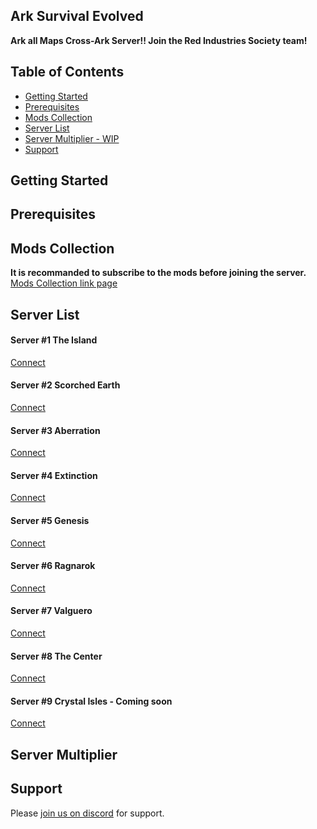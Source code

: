
 
## Ark Survival Evolved
**Ark all Maps Cross-Ark Server!! Join the Red Industries Society team!**
## Table of Contents
- [Getting Started](#getting-started)
- [Prerequisites](#prerequisites)
- [Mods Collection](#mods-collection)
- [Server List](#server-list)
- [Server Multiplier - WIP](#server-multiplier)
- [Support](#support)

## Getting Started
## Prerequisites
## Mods Collection
**It is recommanded to subscribe to the mods before joining the server.**
[Mods Collection link page](https://steamcommunity.com/sharedfiles/filedetails/?id=2086028655)
## Server List
#### Server #1 The Island
<a href="steam://connect/pauloczmotherfuckingark.jeremie-pilon.com:26080" target="_blank">Connect</a>
#### Server #2 Scorched Earth
[Connect](steam://connect/pauloczmotherfuckingark.jeremie-pilon.com:26081)
#### Server #3 Aberration
[Connect](steam://connect/pauloczmotherfuckingark.jeremie-pilon.com:26082)
#### Server #4 Extinction
[Connect](steam://connect/pauloczmotherfuckingark.jeremie-pilon.com:26083)
#### Server #5 Genesis
[Connect](steam://connect/pauloczmotherfuckingark.jeremie-pilon.com:26084)
#### Server #6 Ragnarok
[Connect](steam://connect/pauloczmotherfuckingark.jeremie-pilon.com:26085)
#### Server #7 Valguero
[Connect](steam://connect/pauloczmotherfuckingark.jeremie-pilon.com:26086)
#### Server #8 The Center
[Connect](steam://connect/pauloczmotherfuckingark.jeremie-pilon.com:26087)
#### Server #9 Crystal Isles - Coming soon
[Connect](steam://connect/pauloczmotherfuckingark.jeremie-pilon.com:26088)
## Server Multiplier
## Support
Please [join us on discord](https://discord.gg/fdRcMTv) for support.
